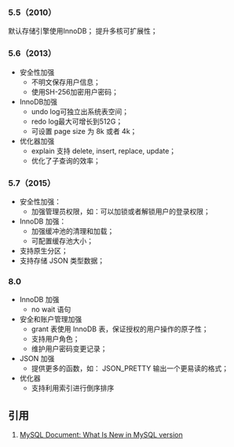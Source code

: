 ### 5.5（2010）

默认存储引擎使用InnoDB；
提升多核可扩展性；

### 5.6（2013）

- 安全性加强
    - 不明文保存用户信息；
    - 使用SH-256加密用户密码；
- InnoDB加强
    - undo log可独立出系统表空间；
    - redo log最大可增长到512G；
    - 可设置 page size 为 8k 或者 4k；
- 优化器加强
    - explain 支持 delete, insert, replace, update；
    - 优化了子查询的效率；

### 5.7（2015）

- 安全性加强：
    - 加强管理员权限，如：可以加锁或者解锁用户的登录权限；
- InnoDB 加强：
    - 加强缓冲池的清理和加载；
    - 可配置缓存池大小；
- 支持原生分区；
- 支持存储 JSON 类型数据；

### 8.0

- InnoDB 加强
    - no wait 语句
- 安全和账户管理加强
    - grant 表使用 InnoDB 表，保证授权的用户操作的原子性；
    - 支持用户角色；
    - 维护用户密码变更记录；
- JSON 加强
    - 提供更多的函数，如： JSON_PRETTY 输出一个更易读的格式；
- 优化器
    - 支持利用索引进行倒序排序

## 引用
1. [MySQL Document: What Is New in MySQL version](https://dev.mysql.com/doc/refman/8.0/en/mysql-nutshell.html)